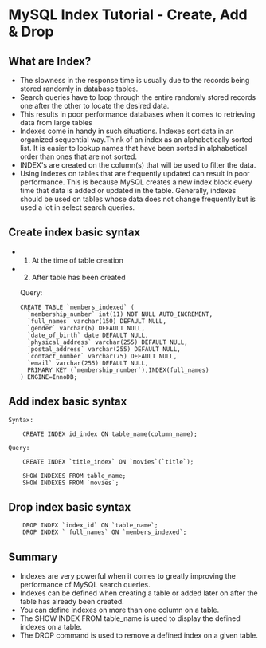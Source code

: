 #	MySQL Index Tutorial - Create, Add & Drop


##	What are Index?

-	The slowness in the response time is usually due to the records being stored randomly in database tables.
-	Search queries have to loop through the entire randomly stored records one after the other to locate the desired data.
-	This results in poor performance databases when it comes to retrieving data from large tables
-	Indexes come in handy in such situations. Indexes sort data in an organized sequential way.Think of an index as an alphabetically sorted list. It is easier to lookup names that have been sorted in alphabetical order than ones that are not sorted.
-	INDEX's are created on the column(s) that will be used to filter the data.
-	Using indexes on tables that are frequently updated can result in poor performance. This is because MySQL creates a new index block every time that data is added or updated in the table. Generally, indexes should be used on tables whose data does not change frequently but is used a lot in select search queries.


##	Create index basic syntax

-	1.  At the time of table creation
-	2.  After table has been created


	Query:
	
		CREATE TABLE `members_indexed` (
		  `membership_number` int(11) NOT NULL AUTO_INCREMENT,
		  `full_names` varchar(150) DEFAULT NULL,
		  `gender` varchar(6) DEFAULT NULL,
		  `date_of_birth` date DEFAULT NULL,
		  `physical_address` varchar(255) DEFAULT NULL,
		  `postal_address` varchar(255) DEFAULT NULL,
		  `contact_number` varchar(75) DEFAULT NULL,
		  `email` varchar(255) DEFAULT NULL,
		  PRIMARY KEY (`membership_number`),INDEX(full_names)
		) ENGINE=InnoDB;
		
		
		
		
##	Add index basic syntax

	Syntax:
	
		CREATE INDEX id_index ON table_name(column_name);
		
	Query:
	
		CREATE INDEX `title_index` ON `movies`(`title`);
		
		SHOW INDEXES FROM table_name;
		SHOW INDEXES FROM `movies`;
		
##	Drop index basic syntax
		
		DROP INDEX `index_id` ON `table_name`;
		DROP INDEX ` full_names` ON `members_indexed`;

		
##	Summary
-	Indexes are very powerful when it comes to greatly improving the performance of MySQL search queries.
-	Indexes can be defined when creating a table or added later on after the table has already been created.
-	You can define indexes on more than one column on a table.
-	The SHOW INDEX FROM table_name is used to display the defined indexes on a table.
-	The DROP command is used to remove a defined index on a given table.
 		


	
		
